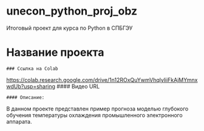 # unecon_python_proj_obz
Итоговый проект для курса по Python в СПБГЭУ
   # Название проекта

    ### Ссылка на Colab
https://colab.research.google.com/drive/1n12ROxQuYwmVhqlyliiFkAjMYmnxwdUb?usp=sharing
    #### Видео URL

    #### Описание:
В данном проекте представлен пример прогноза моделью глубокого обучения температуры охлаждения промышленного электронного аппарата. 
